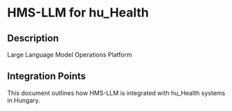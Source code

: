# HMS-LLM for hu_Health

## Description

Large Language Model Operations Platform

## Integration Points

This document outlines how HMS-LLM is integrated with hu_Health systems in Hungary.
